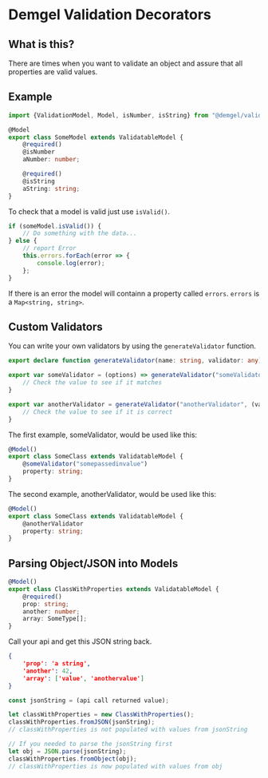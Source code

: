 # Demgel Validation Decorators

## What is this?
There are times when you want to validate an object and assure that all properties are valid values.

## Example

``` typescript
import {ValidationModel, Model, isNumber, isString} from "@demgel/validation";

@Model
export class SomeModel extends ValidatableModel {
    @required()
    @isNumber
    aNumber: number;

    @required()
    @isString
    aString: string;
}
```

To check that a model is valid just use `isValid()`.

``` typescript
if (someModel.isValid()) {
    // Do something with the data...
} else {
    // report Error
    this.errors.forEach(error => {
        console.log(error);
    };
}
```

If there is an error the model will containn a property called `errors`. `errors` is a `Map<string, string>`.
## Custom Validators

You can write your own validators by using the `generateValidator` function.

``` typescript
export declare function generateValidator(name: string, validator: any): (target: Object, propertyKey: string) => void;
```

``` typescript
export var someValidator = (options) => generateValidator("someValidator", (value) => {
    // Check the value to see if it matches
}

export var anotherValidator = generateValidator("anotherValidator", (value) => {
    // Check the value to see if it is correct
}
```

The first example, someValidator, would be used like this:
``` typescript
@Model()
export class SomeClass extends ValidatableModel {
    @someValidator("somepassedinvalue")
    property: string;
}
```

The second example, anotherValidator, would be used like this:
``` typescript
@Model()
export class SomeClass extends ValidatableModel {
    @anotherValidator
    property: string;
}
```

## Parsing Object/JSON into Models
``` typescript
@Model()
export class ClassWithProperties extends ValidatableModel {
    @required()
    prop: string;
    another: number;
    array: SomeType[];
}
```

Call your api and get this JSON string back.
``` json
{
    'prop': 'a string',
    'another': 42,
    'array': ['value', 'anothervalue']
}
```

``` typescript
const jsonString = (api call returned value);

let classWithProperties = new ClassWithProperties();
classWithProperties.fromJSON(jsonString);
// classWithProperties is not populated with values from jsonString

// If you needed to parse the jsonString first
let obj = JSON.parse(jsonString);
classWithProperties.fromObject(obj);
// classWithProperties is now populated with values from obj
```
